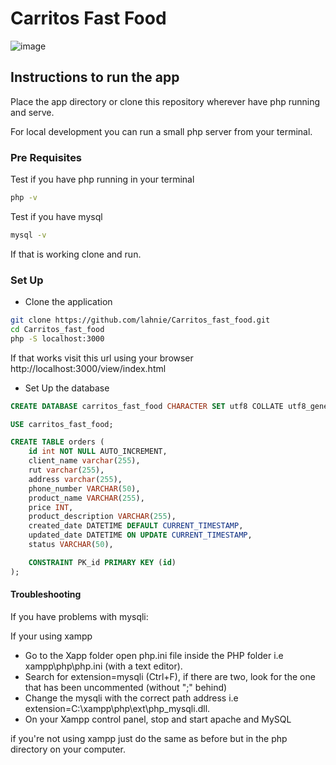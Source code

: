 # Carritos Fast Food 
![image](https://github.com/user-attachments/assets/f3ab69df-fbec-4b83-ae9c-6a5fa5625b0f)

## Instructions to run the app 
Place the app directory or clone this repository wherever have php running and serve.

For local development you can run a small php server from your terminal.

### Pre Requisites

Test if you have php running in your terminal
```bash
php -v
```
Test if you have mysql
```bash
mysql -v
```
If that is working clone and run.

### Set Up

- Clone the application
```bash
git clone https://github.com/lahnie/Carritos_fast_food.git
cd Carritos_fast_food
php -S localhost:3000
```
If that works visit this url using your browser http://localhost:3000/view/index.html

- Set Up the database
```sql
CREATE DATABASE carritos_fast_food CHARACTER SET utf8 COLLATE utf8_general_ci;

USE carritos_fast_food;

CREATE TABLE orders (
    id int NOT NULL AUTO_INCREMENT,
    client_name varchar(255),
    rut varchar(255),
    address varchar(255),
    phone_number VARCHAR(50),
    product_name VARCHAR(255),
    price INT,
    product_description VARCHAR(255),
    created_date DATETIME DEFAULT CURRENT_TIMESTAMP,
    updated_date DATETIME ON UPDATE CURRENT_TIMESTAMP,
    status VARCHAR(50),

    CONSTRAINT PK_id PRIMARY KEY (id)
);
```

#### Troubleshooting
If you have problems with mysqli:

If your using xampp
+ Go to the Xapp folder open php.ini file inside the PHP folder i.e xampp\php\php.ini (with a text editor).
+ Search for extension=mysqli (Ctrl+F), if there are two, look for the one that has been uncommented (without ";" behind)
+ Change the mysqli with the correct path address i.e extension=C:\xampp\php\ext\php_mysqli.dll.
+ On your Xampp control panel, stop and start apache and MySQL

if you're not using xampp just do the same as before but in the php directory on your computer.

